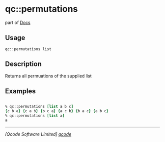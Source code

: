 qc::permutations
================

part of [Docs](.)

Usage
-----
`
        qc::permutations list 
    `

Description
-----------
Returns all permuations of the supplied list

Examples
--------
```tcl

% qc::permutations [list a b c]
{c b a} {c a b} {b c a} {a c b} {b a c} {a b c}
% qc::permutations [list a]
a
```

----------------------------------
*[Qcode Software Limited] [qcode]*

[qcode]: www.qcode.co.uk "Qcode Software"